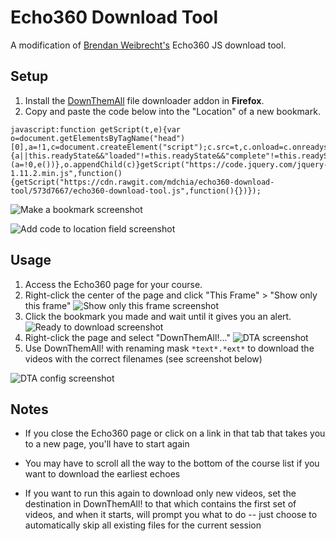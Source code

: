 # Echo360 Download Tool

A modification of [Brendan Weibrecht's](https://github.com/ZimbiX) Echo360 JS download tool.

## Setup

1. Install the [DownThemAll](http://www.downthemall.net) file downloader addon in **Firefox**.
2. Copy and paste the code below into the "Location" of a new bookmark.

```
javascript:function getScript(t,e){var o=document.getElementsByTagName("head")[0],a=!1,c=document.createElement("script");c.src=t,c.onload=c.onreadystatechange=function(){a||this.readyState&&"loaded"!=this.readyState&&"complete"!=this.readyState||(a=!0,e())},o.appendChild(c)}getScript("https://code.jquery.com/jquery-1.11.2.min.js",function(){getScript("https://cdn.rawgit.com/mdchia/echo360-download-tool/573d7667/echo360-download-tool.js",function(){})});
```

![Make a bookmark screenshot](/setup-img/step2a.jpg)

![Add code to location field screenshot](/setup-img/step2b.jpg)

## Usage

1. Access the Echo360 page for your course.
2. Right-click the center of the page and click "This Frame" > "Show only this frame" ![Show only this frame screenshot](/setup-img/step3a.jpg)
3. Click the bookmark you made and wait until it gives you an alert. ![Ready to download screenshot](/setup-img/step3b.jpg)
4. Right-click the page and select "DownThemAll!..." ![DTA screenshot](/setup-img/step4.jpg)
5. Use DownThemAll! with renaming mask `*text*.*ext*` to download the videos with the correct filenames (see screenshot below)

![DTA config screenshot](/setup-img/step5.jpg)

## Notes

- If you close the Echo360 page or click on a link in that tab that takes you to a new page, you'll have to start again

- You may have to scroll all the way to the bottom of the course list if you want to download the earliest echoes

- If you want to run this again to download only new videos, set the destination in DownThemAll! to that which contains the first set of videos, and when it starts, will prompt you what to do -- just choose to automatically skip all existing files for the current session
